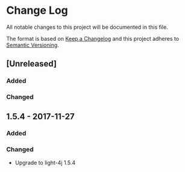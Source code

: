 # Change Log
All notable changes to this project will be documented in this file.

The format is based on [Keep a Changelog](http://keepachangelog.com/)
and this project adheres to [Semantic Versioning](http://semver.org/).

## [Unreleased]
### Added

### Changed

## 1.5.4 - 2017-11-27
### Added

### Changed
- Upgrade to light-4j 1.5.4




